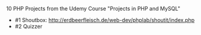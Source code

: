 10 PHP Projects from the Udemy Course "Projects in PHP and MySQL"

* #1 Shoutbox: http://erdbeerfleisch.de/web-dev/phplab/shoutit/index.php
* #2 Quizzer
